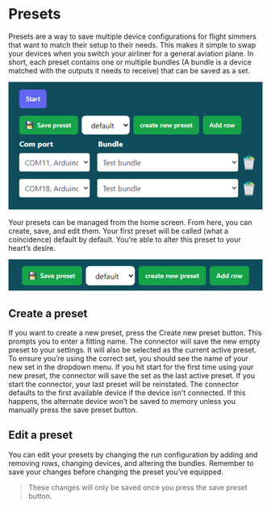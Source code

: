 # Presets

Presets are a way to save multiple device configurations for flight simmers that want to match their setup to their needs. This makes it simple to swap your devices when you switch your airliner for a general aviation plane. In short, each preset contains one or multiple bundles (A bundle is a device matched with the outputs it needs to receive) that can be saved as a set.

![connector_presets.png](./images/connector_presets.png)

Your presets can be managed from the home screen. From here, you can create, save, and edit them. Your first preset will be called (what a coincidence) default by default. You’re able to alter this preset to your heart’s desire.

![preset_controls.png](./images/preset_controls.png)

## Create a preset

If you want to create a new preset, press the Create new preset button. This prompts you to enter a fitting name. The connector will save the new empty preset to your settings. It will also be selected as the current active preset. To ensure you’re using the correct set, you should see the name of your new set in the dropdown menu. If you hit start for the first time using your new preset, the connector will save the set as the last active preset. If you start the connector, your last preset will be reinstated. The connector defaults to the first available device if the device isn't connected. If this happens, the alternate device won’t be saved to memory unless you manually press the save preset button.

## Edit a preset

You can edit your presets by changing the run configuration by adding and removing rows, changing devices, and altering the bundles. Remember to save your changes before changing the preset you’ve equipped.

> These changes will only be saved once you press the save preset button.

